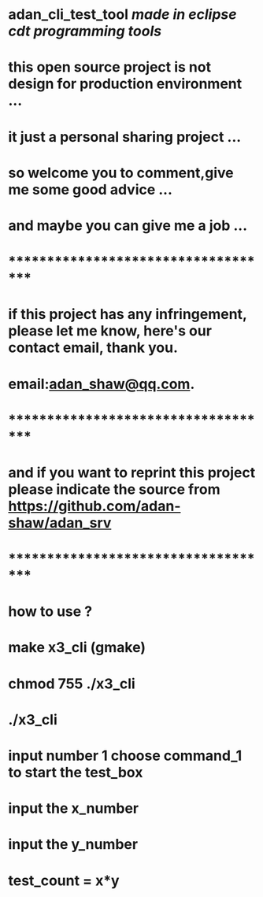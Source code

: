 # adan_cli_test_tool ***made in eclipse cdt programming tools***
# this open source project is not design for production environment ...
# it just a personal sharing project ...
# so welcome you to comment,give me some good advice ...
# and maybe you can give me a job ...
# ***********************************
# if this project has any infringement, please let me know, here's our contact email, thank you.
# email:adan_shaw@qq.com.
# ***********************************
# and if you want to reprint this project please indicate the source from https://github.com/adan-shaw/adan_srv
# ***********************************
# how to use ?
# make x3_cli (gmake)
# chmod 755 ./x3_cli
# ./x3_cli
# input number 1 choose command_1 to start the test_box
# input the x_number
# input the y_number
# test_count = x*y
# 
